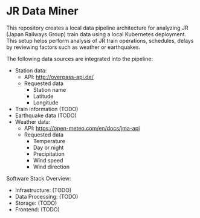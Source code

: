 # JR Data Miner

This repository creates a local data pipeline architecture for analyzing JR (Japan Railways Group) train data using a local Kubernetes deployment. This setup helps perform analysis of JR train operations, schedules, delays by reviewing factors such as weather or earthquakes.

The following data sources are integrated into the pipeline:

-   Station data:
    - API: http://overpass-api.de/
    - Requested data
      - Station name
      - Latitude
      - Longitude
-   Train information (TODO)
-   Earthquake data (TODO)
-   Weather data:
    - API: https://open-meteo.com/en/docs/jma-api
    - Requested data
      - Temperature
      - Day or night
      - Precipitation
      - Wind speed
      - Wind direction

Software Stack Overview:

-   Infrastructure: (TODO)
-   Data Processing: (TODO)
-   Storage: (TODO)
-   Frontend: (TODO)
